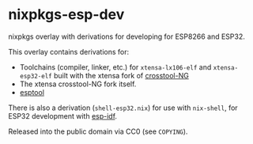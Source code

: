 # nixpkgs-esp-dev
nixpkgs overlay with derivations for developing for ESP8266 and ESP32.

This overlay contains derivations for: 
- Toolchains (compiler, linker, etc.) for `xtensa-lx106-elf` and `xtensa-esp32-elf` built with the xtensa fork of [crosstool-NG](https://github.com/espressif/crosstool-NG)
- The xtensa crosstool-NG fork itself.
- [esptool](https://github.com/espressif/esptool)
 
There is also a derivation (`shell-esp32.nix`) for use with `nix-shell`, for ESP32 development with [esp-idf](https://github.com/espressif/esp-idf).

Released into the public domain via CC0 (see `COPYING`).

